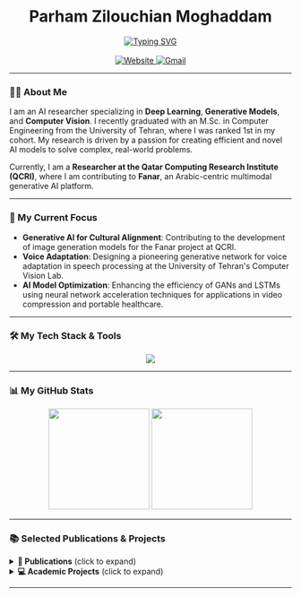 <div align="center">
  <h1>Parham Zilouchian Moghaddam</h1>
  <a href="https://git.io/typing-svg"><img src="https://readme-typing-svg.herokuapp.com?font=Fira+Code&size=22&pause=1000&color=D96690&width=735&lines=AI+Researcher+%7C+Computer+Vision+%7C+Generative+Models" alt="Typing SVG" /></a>
</div>

<br>

<div align="center">
  <a href="https://parhamzm.github.io/">
    <img src="https://img.shields.io/badge/Website-d96690?style=for-the-badge&logo=About.me&logoColor=white" alt="Website">
  </a>
  <a href="mailto:p.zilouchian@gmail.com">
    <img src="https://img.shields.io/badge/Gmail-D14836?style=for-the-badge&logo=gmail&logoColor=white" alt="Gmail">
  </a>
  </div>

---

### 👨‍💻 About Me

I am an AI researcher specializing in **Deep Learning**, **Generative Models**, and **Computer Vision**. I recently graduated with an M.Sc. in Computer Engineering from the University of Tehran, where I was ranked 1st in my cohort. My research is driven by a passion for creating efficient and novel AI models to solve complex, real-world problems.

Currently, I am a **Researcher at the Qatar Computing Research Institute (QCRI)**, where I am contributing to **Fanar**, an Arabic-centric multimodal generative AI platform.

---

### 🚀 My Current Focus

* **Generative AI for Cultural Alignment**: Contributing to the development of image generation models for the Fanar project at QCRI.
* **Voice Adaptation**: Designing a pioneering generative network for voice adaptation in speech processing at the University of Tehran's Computer Vision Lab.
* **AI Model Optimization**: Enhancing the efficiency of GANs and LSTMs using neural network acceleration techniques for applications in video compression and portable healthcare.

---

### 🛠️ My Tech Stack & Tools

<p align="center">
  <a href="https://skillicons.dev">
    <img src="https://skillicons.dev/icons?i=python,pytorch,tensorflow,numpy,pandas,cpp,java,matlab,r,julia,js,html,css,react,django,nodejs,flask,fastapi,postgres,mysql,gcp,hadoop,git,docker,unity,vscode,pycharm" />
  </a>
</p>

---

### 📊 My GitHub Stats

<p align="center">
  <img height="180em" src="https://github-readme-stats.vercel.app/api?username=parhamzm&show_icons=true&theme=dracula&include_all_commits=true&count_private=true"/>
  <img height="180em" src="https://github-readme-stats.vercel.app/api/top-langs/?username=parhamzm&layout=compact&langs_count=8&theme=dracula"/>
</p>

---

### 📚 Selected Publications & Projects

<details>
<summary><strong>📝 Publications</strong> (click to expand)</summary>
<br>

- **NU-Class Net: A Novel Deep Learning-based Approach for Video Quality Enhancement** *P.Z. Moghaddam, Mehdi Modarressi, M.A. Sadeghi* *Elsevier Engineering Applications of Artificial Intelligence Journal, 2025*

- **Smart Memory: Deep Learning Acceleration In 3D-Stacked Memories** *SHSA Rezaei, P.Z. Moghaddam, Mehdi Modarressi* *Computer Architecture Letters (CAL) Journal, 2023*

- **Deep Learning based on Support Vector Machine (SVM)** *P.Z. Moghaddam, J.S. Sartakhti* *5th National Conference on Distributed Computing and Big Data Processing, 2019*

</details>

<details>
<summary><strong>💻 Academic Projects</strong> (click to expand)</summary>
<br>

- **Denoising Diffusion Probabilistic Models (DDPM):** Developed a DDPM to reduce noise and enhance image clarity for feature analysis.
- **Image Segmentation with U-Net:** Built an application for semantic segmentation of images from a self-driving car dataset.
- **Music Generation with LSTMs:** Created an application using LSTM layers to generate music in different genres, with a focus on efficiency improvements via techniques like Delta-RNN and Quantization.
- **Car Detection with YOLO:** Developed an application to detect cars in street images and draw bounding boxes around them.
- **Parkinson's Disease Classifier:** Designed multiple classifiers (KNN, DNN, etc.) using over 700 features, achieving 98.3% accuracy.

</details>

---
